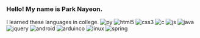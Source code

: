 ### Hello! My name is Park Nayeon.


I learned these languages in college.
<img alt="py" src ="https://img.shields.io/badge/Python-3776AB.svg?&style=for-the-badge&logo=Python&logoColor=white"/>
<img alt="html5" src ="https://img.shields.io/badge/HTML5-E34F26.svg?&style=for-the-badge&logo=HTML5&logoColor=white"/>
<img alt="css3" src ="https://img.shields.io/badge/CSS3-1572B6.svg?&style=for-the-badge&logo=CSS3&logoColor=white"/>
<img alt="c" src ="https://img.shields.io/badge/C-A8B9CC.svg?&style=for-the-badge&logo=C&logoColor=white"/>
<img alt="js" src ="https://img.shields.io/badge/JavaScript-F7DF1E.svg?&style=for-the-badge&logo=JavaScript&logoColor=white"/>
<img alt="java" src ="https://img.shields.io/badge/Java-007396.svg?&style=for-the-badge&logo=Java&logoColor=white"/>
<img alt="jquery" src ="https://img.shields.io/badge/Jquery-0769AD.svg?&style=for-the-badge&logo=Jquery&logoColor=white"/>
<img alt="android" src ="https://img.shields.io/badge/Android-3DDC84.svg?&style=for-the-badge&logo=Android&logoColor=white"/>
<img alt="arduinco" src ="https://img.shields.io/badge/Arduinco-00979D.svg?&style=for-the-badge&logo=Arduinco&logoColor=white"/>
<img alt="linux" src ="https://img.shields.io/badge/Linux-FCC624.svg?&style=for-the-badge&logo=Linux&logoColor=white"/>
<img alt="spring" src ="https://img.shields.io/badge/Spring_Framework-6DB33F.svg?&style=for-the-badge&logo=Spring_Framework&logoColor=white"/>

